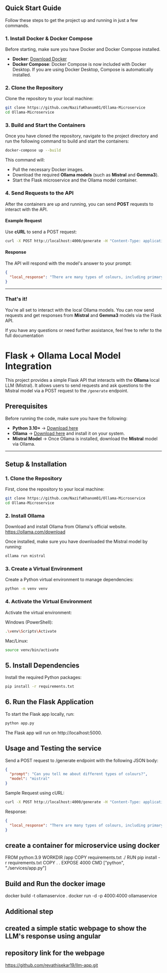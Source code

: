 ## **Quick Start Guide**

Follow these steps to get the project up and running in just a few commands.

### **1. Install Docker & Docker Compose**

Before starting, make sure you have Docker and Docker Compose installed.

- **Docker**: [Download Docker](https://www.docker.com/get-started)
- **Docker Compose**: Docker Compose is now included with Docker Desktop. If you are using Docker Desktop, Compose is automatically installed.

### **2. Clone the Repository**

Clone the repository to your local machine:
```bash
git clone https://github.com/NazifaKhanom01/Ollama-Microservice
cd Ollama-Microservice
```

### **3. Build and Start the Containers**

Once you have cloned the repository, navigate to the project directory and run the following command to build and start the containers:

```bash
docker-compose up --build
```

This command will:
- Pull the necessary Docker images.
- Download the required **Ollama models** (such as **Mistral** and **Gemma3**).
- Start the Flask microservice and the Ollama model container.

### **4. Send Requests to the API**

After the containers are up and running, you can send **POST** requests to interact with the API.

#### **Example Request**

Use **cURL** to send a POST request:
```bash
curl -X POST http://localhost:4000/generate -H "Content-Type: application/json" -d '{"prompt": "Can you tell me about different types of colours?", "model": "mistral"}'
```

#### **Response**
The API will respond with the model's answer to your prompt:
```json
{
  "local_response": "There are many types of colours, including primary colours like red, blue, and yellow..."
}
```

---

### **That's it!**
You're all set to interact with the local Ollama models. You can now send requests and get responses from **Mistral** and **Gemma3** models via the Flask API.

If you have any questions or need further assistance, feel free to refer to the full documentation

# Flask + Ollama Local Model Integration

This project provides a simple Flask API that interacts with the **Ollama** local LLM (Mistral). It allows users to send requests and ask questions to the Mistral model via a POST request to the `/generate` endpoint. 

## **Prerequisites**
Before running the code, make sure you have the following:
- **Python 3.10+** → [Download here](https://www.python.org/downloads/)
- **Ollama** → [Download here](https://ollama.com/download) and install it on your system.
- **Mistral Model** → Once Ollama is installed, download the **Mistral** model via Ollama.

---

## **Setup & Installation**

### **1. Clone the Repository**
First, clone the repository to your local machine:
```bash
git clone https://github.com/NazifaKhanom01/Ollama-Microservice
cd Ollama-Microservice
```

### **2. Install Ollama**
Download and install Ollama from Ollama's official website. https://ollama.com/download

Once installed, make sure you have downloaded the Mistral model by running:
```bash
ollama run mistral
```

### **3. Create a Virtual Environment**
Create a Python virtual environment to manage dependencies:
```bash
python -m venv venv
```

### **4. Activate the Virtual Environment**
Activate the virtual environment:

Windows (PowerShell):
```bash
.\venv\Scripts\Activate
```
Mac/Linux:
```bash
source venv/bin/activate
```
## **5. Install Dependencies**
Install the required Python packages:

```bash
pip install -r requirements.txt
```

## **6. Run the Flask Application**
To start the Flask app locally, run:

```bash
python app.py
```

The Flask app will run on http://localhost:5000.

## Usage and Testing the service
Send a POST request to /generate endpoint with the following JSON body:
```json
{
  "prompt": "Can you tell me about different types of colours?",
  "model": "mistral"
}
```
Sample Request using cURL:
```bash
curl -X POST http://localhost:4000/generate -H "Content-Type: application/json" -d '{"prompt": "Can you tell me about different types of colours?", "model": "mistral"}'
```
Response:
```json
{
  "local_response": "There are many types of colours, including primary colours like red, blue, and yellow..."
}
```

## create a container for microservice using docker
FROM python:3.9
WORKDIR /app
COPY requirements.txt ./
RUN pip install -r requirements.txt
COPY . .
EXPOSE 4000
CMD ["python", "./services/app.py"]

## Build and Run the docker image
docker build -t ollamaservice .
docker run -d -p 4000:4000 ollamaservice

## Additional step
## created a simple static webpage to show the LLM's response using angular
## repository link for the webpage
https://github.com/revathisekar19/llm-app.git
